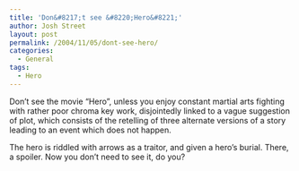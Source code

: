 ```yaml
---
title: 'Don&#8217;t see &#8220;Hero&#8221;'
author: Josh Street
layout: post
permalink: /2004/11/05/dont-see-hero/
categories:
  - General
tags:
  - Hero
---
```

Don&#8217;t see the movie &#8220;Hero&#8221;, unless you enjoy constant martial arts fighting with rather poor chroma key work, disjointedly linked to a vague suggestion of plot, which consists of the retelling of three alternate versions of a story leading to an event which does not happen.

The hero is riddled with arrows as a traitor, and given a hero&#8217;s burial. There, a spoiler. Now you don&#8217;t need to see it, do you?